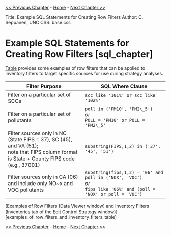 <!-- BEGIN COMMENT -->

[<< Previous Chapter](ch5_control_strategy_exercises.md) - [Home](README.md) - [Next Chapter >>](ch7_references.md)

<!-- END COMMENT -->

Title: Example SQL Statements for Creating Row Filters
Author: C. Seppanen, UNC
CSS: base.css

# Example SQL Statements for Creating Row Filters [sql_chapter] #

[Table](#examples_of_row_filters_and_inventory_filters_table) provides some examples of row filters that can be applied to inventory filters to target specific sources for use during strategy analyses.

Filter Purpose|SQL Where Clause
-|-
Filter on a particular set of SCCs|`scc like '101%' or scc like '102%'`
Filter on a particular set of pollutants|`poll in ('PM10', 'PM2\_5')`<br/>*or*<br/>`POLL = 'PM10' or POLL = 'PM2\_5'`
Filter sources only in NC (State FIPS = 37), SC (45), and VA (51);<br/>note that FIPS column format is State + County FIPS code (e.g., 37001)|`substring(FIPS,1,2) in ('37', '45', '51')`
Filter sources only in CA (06) and include only NO~x and VOC pollutants|`substring(fips,1,2) = '06' and poll in ('NOX', 'VOC')`<br/>*or*<br/>`fips like '06%' and (poll = 'NOX' or poll = 'VOC')`
[Examples of Row Filters (Data Viewer window) and Inventory Filters (Inventories tab of the Edit Control Strategy window)][examples_of_row_filters_and_inventory_filters_table]

<!-- BEGIN COMMENT -->

[<< Previous Chapter](ch5_control_strategy_exercises.md) - [Home](README.md) - [Next Chapter >>](ch7_references.md)<br>

<!-- END COMMENT -->

